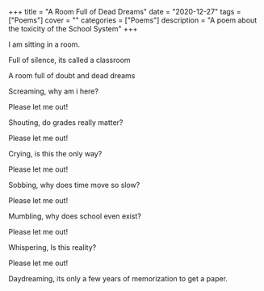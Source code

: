 +++
title = "A Room Full of Dead Dreams"
date = "2020-12-27"
tags = ["Poems"]
cover = ""
categories = ["Poems"]
description = "A poem about the toxicity of the School System"
+++

I am sitting in a room.

Full of silence, its called a classroom

A room full of doubt and dead dreams

Screaming, why am i here?

Please let me out!

Shouting, do grades really matter?

Please let me out!

Crying, is this the only way?

Please let me out!

Sobbing, why does time move so slow?

Please let me out!

Mumbling, why does school even exist?

Please let me out!

Whispering, Is this reality?

Please let me out!

Daydreaming, its only a few years of memorization to get a paper.

